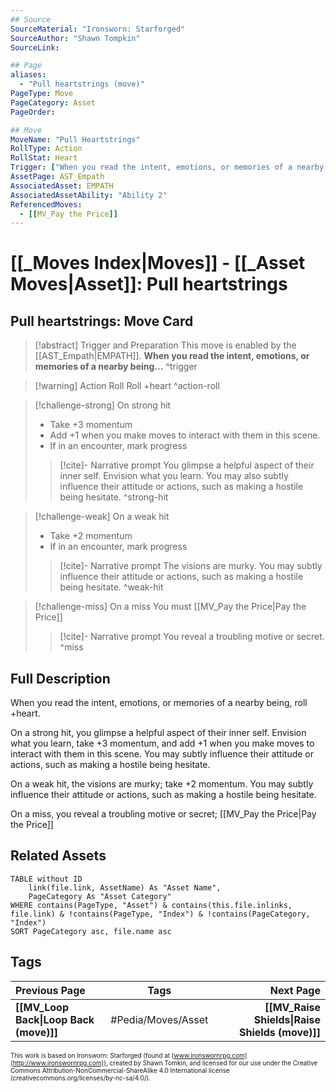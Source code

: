 ```yaml
---
## Source
SourceMaterial: "Ironsworn: Starforged"
SourceAuthor: "Shawn Tompkin"
SourceLink: 

## Page
aliases:
  - "Pull heartstrings (move)"
PageType: Move
PageCategory: Asset
PageOrder: 

## Move
MoveName: "Pull Heartstrings"
RollType: Action
RollStat: Heart
Trigger: ["When you read the intent, emotions, or memories of a nearby being"]
AssetPage: AST_Empath
AssociatedAsset: EMPATH
AssociatedAssetAbility: "Ability 2"
ReferencedMoves: 
  - [[MV_Pay the Price]]
---
```

# [[_Moves Index|Moves]] - [[_Asset Moves|Asset]]: Pull heartstrings
## Pull heartstrings: Move Card
>[!abstract]  Trigger and Preparation
>This move is enabled by the [[AST_Empath|EMPATH]].
>**When you read the intent, emotions, or memories of a nearby being...** ^trigger

> [!warning] Action Roll
> Roll +heart ^action-roll

> [!challenge-strong] On strong hit
>  - Take +3 momentum
>  - Add +1 when you make moves to interact with them in this scene.
>  - If in an encounter, mark progress
> > [!cite]- Narrative prompt
> > You glimpse a helpful aspect of their inner self. Envision what you learn.
> > You may also subtly influence their attitude or actions, such as making a hostile being hesitate. ^strong-hit

> [!challenge-weak] On a weak hit
> - Take +2 momentum
> - If in an encounter, mark progress
> > [!cite]- Narrative prompt 
> > The visions are murky.
> > You may subtly influence their attitude or actions, such as making a hostile being hesitate. ^weak-hit

> [!challenge-miss] On a miss
> You must [[MV_Pay the Price|Pay the Price]] 
> > [!cite]- Narrative prompt
> > You reveal a troubling motive or secret. ^miss

## Full Description
When you read the intent, emotions, or memories of a nearby being, roll +heart. 

On a strong hit, you glimpse a helpful aspect of their inner self. Envision what you learn, take +3 momentum, and add +1 when you make moves to interact with them in this scene. You may subtly influence their attitude or actions, such as making a hostile being hesitate.

On a weak hit, the visions are murky; take +2 momentum. You may subtly influence their attitude or actions, such as making a hostile being hesitate. 

On a miss, you reveal a troubling motive or secret; [[MV_Pay the Price|Pay the Price]]

## Related Assets
```dataview
TABLE without ID
	link(file.link, AssetName) As "Asset Name",
	PageCategory As "Asset Category"
WHERE contains(PageType, "Asset") & contains(this.file.inlinks, file.link) & !contains(PageType, "Index") & !contains(PageCategory, "Index")
SORT PageCategory asc, file.name asc
```

## Tags
| Previous Page | Tags | Next Page |
|:--- |:---:| ---:|
| **[[MV_Loop Back\|Loop Back (move)]]** | #Pedia/Moves/Asset | **[[MV_Raise Shields\|Raise Shields (move)]]** |

<font size=-2>This work is based on Ironsworn: Starforged (found at [www.ironswornrpg.com](http://www.ironswornrpg.com)), created by Shawn Tomkin, and licensed for our use under the Creative Commons Attribution-NonCommercial-ShareAlike 4.0 International license  (creativecommons.org/licenses/by-nc-sa/4.0/).</font>

